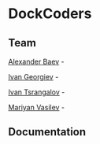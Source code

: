 <h1>DockCoders</h1>

<h2>Team</h2>
<p><a href = "https://github.com/aibaev20">Alexander Baev</a> - </p>
<p><a href = "https://github.com/ikgeorgiev20">Ivan Georgiev</a> - </p>
<p><a href = "https://github.com/iatsrangalov20">Ivan Tsrangalov</a> - </p>
<p><a href = "https://github.com/mvivanov20">Mariyan Vasilev</a> - </p>

<h2>Documentation</h2>
